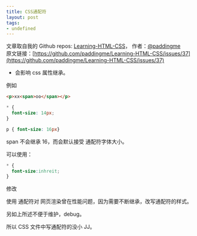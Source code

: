 ```yaml
---
title: CSS通配符
layout: post
tags:
- undefined
---
```



 文章取自我的 Github  repos: [Learning-HTML-CSS](https://github.com/paddingme/Learning-HTML-CSS)， 作者：[@paddingme](http://padding.me/about.html)    
原文链接：[https://github.com/paddingme/Learning-HTML-CSS/issues/37](https://github.com/paddingme/Learning-HTML-CSS/issues/37)

* 会影响 css 属性继承。

例如 

```html
<p>xx<span>oo</span></p>
```
```css
* {
  font-size: 14px;
} 

p { font-size: 16px}
````

span 不会继承 16，而会默认接受 通配符字体大小。

可以使用：

```css
* {
  font-size:inhreit;
}
```
修改

使用 通配符对 网页渲染曾在性能问题，因为需要不断继承，改写通配符的样式。

另如上所述不便于维护，debug。

所以 CSS 文件中写通配符的没小 JJ。